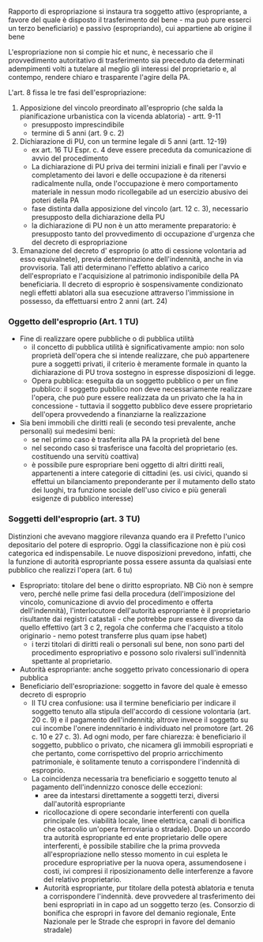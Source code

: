 Rapporto di espropriazione si instaura tra soggetto attivo (espropriante, a favore del quale è disposto il trasferimento del bene - ma può pure esserci un terzo beneficiario) e passivo (espropriando), cui appartiene ab origine il bene

L'espropriazione non si compie hic et nunc, è necessario che il provvedimento autoritativo di trasferimento sia preceduto da determinati adempimenti volti a tutelare al meglio gli interessi del proprietario e, al contempo, rendere chiaro e trasparente l'agire della PA.

L'art. 8 fissa le tre fasi dell'espropriazione:
1. Apposizione del vincolo preordinato all'esproprio (che salda la pianificazione urbanistica con la vicenda ablatoria) - artt. 9-11
	- presupposto imprescindibile
	- termine di 5 anni (art. 9 c. 2)
2. Dichiarazione di PU, con un termine legale di 5 anni (artt. 12-19)
	- ex art. 16 TU Espr. c. 4 deve essere preceduta da comunicazione di avvio del procedimento
	- La dichiarazione di PU priva dei termini iniziali e finali per l'avvio e completamento dei lavori e delle occupazione è da ritenersi radicalmente nulla, onde l'occupazione è mero comportamento materiale in nessun modo ricollegabile ad un esercizio abusivo dei poteri della PA
	- fase distinta dalla apposizione del vincolo (art. 12 c. 3), necessario presupposto della dichiarazione della PU
	- la dichiarazione di PU non è un atto meramente preparatorio: è presupposto tanto del provvedimento di occupazione d'urgenza che del decreto di espropriazione
3. Emanazione del decreto d' esproprio (o atto di cessione volontaria ad esso equivalnete), previa determinazione dell'indennità, anche in via provvisoria. Tali atti determinano l'effetto ablativo a carico dell'espropriato e l'acquisizione al patrimonio indisponibile della PA beneficiaria. Il decreto di esproprio è sospensivamente condizionato negli effetti ablatori alla sua esecuzione attraverso l'immissione in possesso, da effettuarsi entro 2 anni (art. 24) 


### Oggetto dell'esproprio (Art. 1 TU)
- Fine di realizzare opere pubbliche o di pubblica utilità
	- il concetto di pubblica utilità è significativamente ampio: non solo proprietà dell'opera che si intende realizzare, che può appartenere pure a soggetti privati, il criterio è meramente formale in quanto la dichiarazione di PU trova sostegno in espresse disposizioni di legge.
	- Opera pubblica: eseguita da un soggetto pubblico o per un fine pubblico: il soggetto pubblico non deve necessariamente realizzare l'opera, che può pure essere realizzata da un privato che la ha in concessione - tuttavia il soggetto pubblico deve essere proprietario dell'opera provvedendo a finanziarne la realizzazione
- Sia beni immobili che diritti reali (e secondo tesi prevalente, anche personali) sui medesimi beni:
	- se nel primo caso è trasferita alla PA la proprietà del bene
	- nel secondo caso si trasferisce una facoltà del proprietario (es. costituendo una servitù coattiva)
	- è possibile pure espropriare beni oggetto di altri diritti reali, appartenenti a intere categorie di cittadini (es. usi civici, quando si effettui un bilanciamento preponderante per il  mutamento dello stato dei luoghi, tra funzione sociale dell'uso civico e più generali esigenze di pubblico interesse)

### Soggetti dell'esproprio (art. 3 TU)
Distinzioni che avevano maggiore rilevanza quando era il Prefetto l'unico depositario del potere di esproprio. Oggi la classificazione non è più così categorica ed indispensabile. Le nuove disposizioni prevedono, infatti, che la funzione di autorità espropriante possa essere assunta da qualsiasi ente pubblico che realizzi l'opera (art. 6 tu)
- Espropriato: titolare del bene o diritto espropriato. NB Ciò non è sempre vero, perché nelle prime fasi della procedura (dell'imposizione del vincolo, comunicazione di avvio del procedimento e offerta dell'indennità), l'interlocutore dell'autorità espropriante è il proprietario risultante dai registri catastali - che potrebbe pure essere diverso da quello effettivo (art 3 c 2, regola che conferma che l'acquisto  a titolo originario - nemo potest transferre plus quam ipse habet) 
	- i terzi titolari di diritti reali o personali sul bene, non sono parti del procedimento espropriativo e possono solo rivalersi sull'indennità spettante al proprietario.
- Autorità espropriante: anche soggetto privato concessionario di opera pubblica
- Beneficiario dell'esropriazione: soggetto in favore del quale è emesso decreto di esproprio 
	- Il TU crea confusione: usa il termine beneficiario per indicare il soggetto tenuto alla stipula dell'accordo di cessione volontaria (art. 20 c. 9) e il pagamento dell'indennità; altrove invece il soggetto su cui incombe l'onere indennitario è individuato nel promotore (art. 26 c. 10 e 27 c. 3). Ad ogni modo, per fare chiarezza: è beneficiario il soggetto, pubblico o privato, che nicamera gli immobili espropriati e che pertanto, come corrispettivo del proprio arricchimento patrimoniale, è solitamente tenuto a corrispondere l'indennità di esproprio.
	- La coincidenza necessaria tra beneficiario e soggetto tenuto al pagamento dell'indennizzo conosce delle eccezioni:
		- aree da intestarsi direttamente a soggetti terzi, diversi dall'autorità espropriante
		- ricollocazione di opere secondarie interferenti con quella principale (es. viabilità locale, linee elettrica, canali di bonifica che ostacolio un'opera ferroviaria o stradale). Dopo un accordo tra autorità espropriante ed ente proprietario delle opere interferenti, è possibile stabilire che la prima provveda all'espropriazione nello stesso momento in cui espleta le procedure espropriative per la nuova opera, assumendosene i costi, ivi compresi il riposizionamento delle interferenze a favore del relativo proprietario.
		- Autorità espropriante, pur titolare della potestà ablatoria e tenuta a corrispondere l'indennità. deve provvedere al trasferimento dei beni espropriati in in capo ad un soggetto terzo (es. Consorzio di bonifica che espropri in favore del demanio regionale, Ente Nazionale per le Strade che espropri in favore del demanio stradale)




